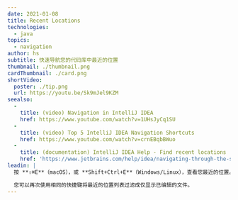 ```yaml
---
date: 2021-01-08
title: Recent Locations
technologies:
  - java
topics:
  - navigation
author: hs
subtitle: 快速导航您的代码库中最近的位置
thumbnail: ./thumbnail.png
cardThumbnail: ./card.png
shortVideo:
  poster: ./tip.png
  url: https://youtu.be/Sk9mJel9KZM
seealso:
  - 
    title: (video) Navigation in IntelliJ IDEA
    href: https://www.youtube.com/watch?v=1UHsJyCq1SU
  - 
    title: (video) Top 5 IntelliJ IDEA Navigation Shortcuts
    href: https://www.youtube.com/watch?v=crnEBqbBWuo
  - 
    title: (documentation) IntelliJ IDEA Help - Find recent locations
    href: 'https://www.jetbrains.com/help/idea/navigating-through-the-source-code.html#recent_locations'
leadin: |
  按 **⇧⌘E**（macOS），或 **Shift+Ctrl+E**（Windows/Linux），查看您最近的位置。

  您可以再次使用相同的快捷键将最近的位置列表过滤成仅显示已编辑的文件。
---
```


